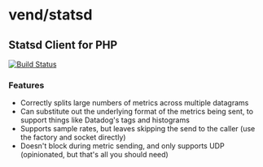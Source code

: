 # vend/statsd
## Statsd Client for PHP

[![Build Status](https://secure.travis-ci.org/vend/statsd-php-client.png)](http://travis-ci.org/vend/statsd-php-client)

### Features

* Correctly splits large numbers of metrics across multiple datagrams
* Can substitute out the underlying format of the metrics being sent, to support things like Datadog's tags and histograms
* Supports sample rates, but leaves skipping the send to the caller (use the factory and socket directly)
* Doesn't block during metric sending, and only supports UDP (opinionated, but that's all you should need)
